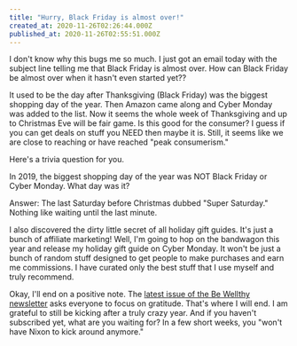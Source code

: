 ```yaml
---
title: "Hurry, Black Friday is almost over!"
created_at: 2020-11-26T02:26:44.000Z
published_at: 2020-11-26T02:55:51.000Z
---
```

I don't know why this bugs me so much. I just got an email today with the subject line telling me that Black Friday is almost over. How can Black Friday be almost over when it hasn't even started yet??

It used to be the day after Thanksgiving (Black Friday) was the biggest shopping day of the year. Then Amazon came along and Cyber Monday was added to the list. Now it seems the whole week of Thanksgiving and up to Christmas Eve will be fair game. Is this good for the consumer? I guess if you can get deals on stuff you NEED then maybe it is. Still, it seems like we are close to reaching or have reached "peak consumerism."

Here's a trivia question for you.

In 2019, the biggest shopping day of the year was NOT Black Friday or Cyber Monday. What day was it?

Answer: The last Saturday before Christmas dubbed "Super Saturday." Nothing like waiting until the last minute.

I also discovered the dirty little secret of all holiday gift guides. It's just a bunch of affiliate marketing! Well, I'm going to hop on the bandwagon this year and release my holiday gift guide on Cyber Monday. It won't be just a bunch of random stuff designed to get people to make purchases and earn me commissions. I have curated only the best stuff that I use myself and truly recommend.

Okay, I'll end on a positive note. The [latest issue of the Be Wellthy newsletter](https://bewellthy.substack.com/p/giving-thanks) asks everyone to focus on gratitude. That's where I will end. I am grateful to still be kicking after a truly crazy year. And if you haven't subscribed yet, what are you waiting for? In a few short weeks, you "won't have Nixon to kick around anymore."
